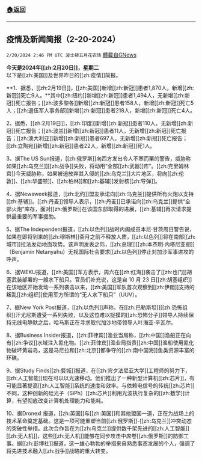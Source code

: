 ###  [:house:返回](README.md)
---


## 疫情及新闻简报（2-20-2024）
`2/20/2024 2:46 PM UTC 波士顿五月花农场` [轉載自GNews](https://gnews.org/articles/2326016)

**今天是2024年[[zh:2月20日]]，星期二**  
以下是[[zh:美国]]及世界昨日的[[zh:疫情]]简报。

**1、据悉，[[zh:2月19日]]，[[zh:美国]]新增[[zh:新冠]]患者1,870人，新增[[zh:新冠]]死亡9人。**其中[[zh:纽约]]新增[[zh:新冠]]患者1,494人，无新增[[zh:新冠]]死亡报告；[[zh:波多黎各]]新增[[zh:新冠]]患者158人，新增[[zh:新冠]]死亡5人；[[zh:退伍军人事务部]]新增[[zh:新冠]]患者218人，新增[[zh:新冠]]死亡4人。

2、据悉，[[zh:2月19日]]，[[zh:印度]]新增[[zh:新冠]]患者110人，无新增[[zh:新冠]]死亡报告；[[zh:波兰]]新增[[zh:新冠]]患者11人，无新增[[zh:新冠]]死亡报告；[[zh:澳大利亚]]新增[[zh:新冠]]患者697人，无新增[[zh:新冠]]死亡报告；[[zh:立陶宛]]新增[[zh:新冠]]患者22人，新增[[zh:新冠]]死1人。

3、据The US Sun报道，[[zh:俄罗斯]]向西方发出令人不寒而栗的警告，威胁称如果[[zh:乌克兰]][[zh:战争]]失败，将动用“全部[[zh:武器]]库”。[[zh:克里姆林宫]]今天威胁称，如果被迫放弃其入侵的[[zh:乌克兰]]大片地区，将向[[zh:伦敦]]、[[zh:华盛顿]]、[[zh:柏林]]和[[zh:基辅]]发射核[[zh:导弹]]。

4、据Newsweek报道，[[zh:北约]]盟友承诺向[[zh:乌克兰]]提供所有火炮以支持[[zh:基辅]]。[[zh:丹麦]]领导人表示，[[zh:丹麦]]已承诺向[[zh:乌克兰]]提供“全部火炮”库存，面对[[zh:俄罗斯]]在该国东部取得的进展，[[zh:基辅]]再次请求提供最重要的军事援助。

5、据The Independent报道，[[zh:以色列]]战时内阁成员本尼·甘茨周日警告说，如果在即将到来的[[zh:穆斯林]]斋月之前不释放人质，[[zh:以色列]]将在南部[[zh:城市]]拉法发动地面攻势。该声明发表之际，[[zh:总理]][[zh:本杰明·内塔尼亚胡]]（Benjamin Netanyahu）无视国际社会要求[[zh:以色列]]停止对加沙军事进攻的呼声。

6、据WEKU报道，[[zh:美国]]军方表示，周六在[[zh:红海]]袭击了[[zh:也门]]胡塞武装部署的一艘水下船只。官员们补充说，这是自 10 月 23 日[[zh:胡塞组织]]在该地区开始发动一系列袭击以来，[[zh:美国]]军队首次观察到[[zh:伊朗]]支持的叛乱[[zh:组织]]使用军方所谓的“无人水下船只”（UUV）。

7、据New York Post报道，[[zh:以色列]]声称，在[[zh:巴勒斯坦]][[zh:恐怖组织]]汗尤尼斯遭受一系列失败，以及这位难以捉摸的[[zh:恐怖分子]]领导人持续保持无线电静默之后，哈马斯正在寻求取代加沙地带领导人叶海亚·辛瓦尔。

8、据Business Insider报道，[[zh:菲律宾]]渔业当局称，[[zh:中国]]渔船正在向有[[zh:争议]]水域注入氰化物。[[zh:菲律宾]]渔业局指责[[zh:中国]]渔船使用氰化物破坏黄岩岛，这是马尼拉和[[zh:北京]]都争夺的[[zh:南中国海]]鱼类资源丰富的环礁。

9、据Study Finds[[zh:费城]]报道，在[[zh:宾夕法尼亚大学]]工程师的努力下，[[zh:人工智能]]现在可以以光速移动。他们推出了一种新型计算机[[zh:芯片]]，有可能显著提高[[zh:人工智能]]系统的速度和效率。与依赖电信号的传统[[zh:芯片]]不同，这种创新的硅光子（SiPh）[[zh:芯片]]利用光波执行复杂的[[zh:数学]]计算，有望彻底改变计算机处理能力和能耗。

10、据Dronexl 报道，[[zh:英国]]与[[zh:美国]]和其他盟国一道，正在为战场上的技术革命奠定基础。这是一项可能重塑当前[[zh:俄罗斯]]-[[zh:乌克兰]]冲突动态的突破性举措。此次合作旨在为[[zh:乌克兰]]提供数千架先进的[[zh:人工智能]][[zh:无人机]]，这些[[zh:无人机]]能够在同步攻击中席卷[[zh:俄罗斯]]的防御工事。据[[zh:彭博社]]报道，这一雄心勃勃的举措来自熟悉事态发展的个人，强调了将先进技术融入[[zh:战争]]战略的重大转变。
